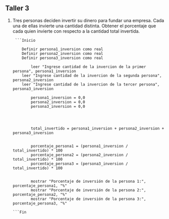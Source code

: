 ## Taller 3

1.	Tres personas deciden invertir su dinero para fundar una empresa. Cada una de ellas invierte una cantidad distinta. Obtener el porcentaje que cada quien invierte con respecto a la cantidad total invertida.

         ```Inicio
  	
  	        Definir persona1_inversion como real
  	        Definir persona2_inversion como real
  	        Definir persona3_inversion como real

                leer "Ingrese cantidad de la invercion de la primer persona", persona1_inversion
  	        leer "Ingrese cantidad de la invercion de la segunda persona", persona2_inversion
  	        leer "Ingrese cantidad de la invercion de la tercer persona", persona3_inversion
  	
                persona1_inversion = 0,0
                persona2_inversion = 0,0
                persona3_inversion = 0,0

                


                total_invertido = persona1_inversion + persona2_inversion + persona3_inversion


                porcentaje_persona1 = (persona1_inversion / total_invertido) * 100
                porcentaje_persona2 = (persona2_inversion / total_invertido) * 100
                porcentaje_persona3 = (persona3_inversion / total_invertido) * 100


                mostrar "Porcentaje de inversión de la persona 1:", porcentaje_persona1, "%"
                mostrar "Porcentaje de inversión de la persona 2:", porcentaje_persona2, "%"
                mostrar "Porcentaje de inversión de la persona 3:", porcentaje_persona3, "%"
  	
  	    ```Fin
